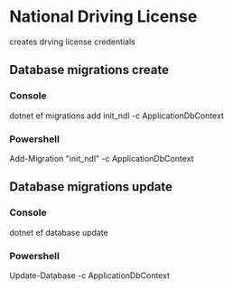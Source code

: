 # National Driving License 

creates drving license credentials

## Database migrations create

### Console

dotnet ef migrations add init_ndl -c ApplicationDbContext

### Powershell

Add-Migration "init_ndl" -c ApplicationDbContext  

## Database migrations update

### Console

dotnet ef database update

### Powershell

Update-Database -c ApplicationDbContext

